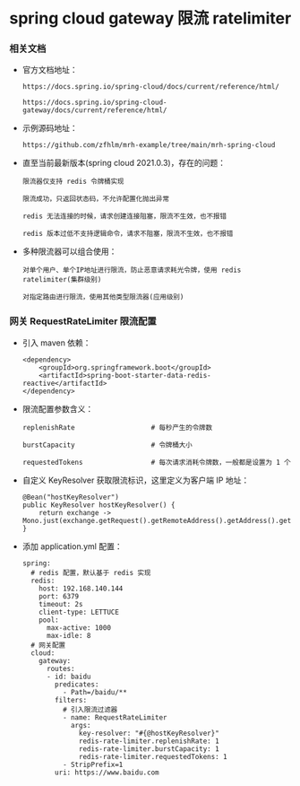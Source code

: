 
# spring cloud gateway 限流 ratelimiter

### 相关文档

  * 官方文档地址：

        https://docs.spring.io/spring-cloud/docs/current/reference/html/

        https://docs.spring.io/spring-cloud-gateway/docs/current/reference/html/

  * 示例源码地址：

        https://github.com/zfhlm/mrh-example/tree/main/mrh-spring-cloud

  * 直至当前最新版本(spring cloud 2021.0.3)，存在的问题：

        限流器仅支持 redis 令牌桶实现

        限流成功，只返回状态码，不允许配置化抛出异常

        redis 无法连接的时候，请求创建连接阻塞，限流不生效，也不报错

        redis 版本过低不支持逻辑命令，请求不阻塞，限流不生效，也不报错

  * 多种限流器可以组合使用：

        对单个用户、单个IP地址进行限流，防止恶意请求耗光令牌，使用 redis ratelimiter(集群级别)

        对指定路由进行限流，使用其他类型限流器(应用级别)

### 网关 RequestRateLimiter 限流配置

  * 引入 maven 依赖：

        <dependency>
            <groupId>org.springframework.boot</groupId>
            <artifactId>spring-boot-starter-data-redis-reactive</artifactId>
        </dependency>

  * 限流配置参数含义：

        replenishRate                   # 每秒产生的令牌数

        burstCapacity                   # 令牌桶大小

        requestedTokens                 # 每次请求消耗令牌数，一般都是设置为 1 个

  * 自定义 KeyResolver 获取限流标识，这里定义为客户端 IP 地址：

        @Bean("hostKeyResolver")
        public KeyResolver hostKeyResolver() {
            return exchange -> Mono.just(exchange.getRequest().getRemoteAddress().getAddress().getHostAddress());
        }

  * 添加 application.yml 配置：

        spring:
          # redis 配置，默认基于 redis 实现
          redis:
            host: 192.168.140.144
            port: 6379
            timeout: 2s
            client-type: LETTUCE
            pool:
              max-active: 1000
              max-idle: 8
          # 网关配置
          cloud:
            gateway:
              routes:
              - id: baidu
                predicates:
                  - Path=/baidu/**
                filters:
                  # 引入限流过滤器
                  - name: RequestRateLimiter
                    args:
                      key-resolver: "#{@hostKeyResolver}"
                      redis-rate-limiter.replenishRate: 1
                      redis-rate-limiter.burstCapacity: 1
                      redis-rate-limiter.requestedTokens: 1
                  - StripPrefix=1
                uri: https://www.baidu.com
